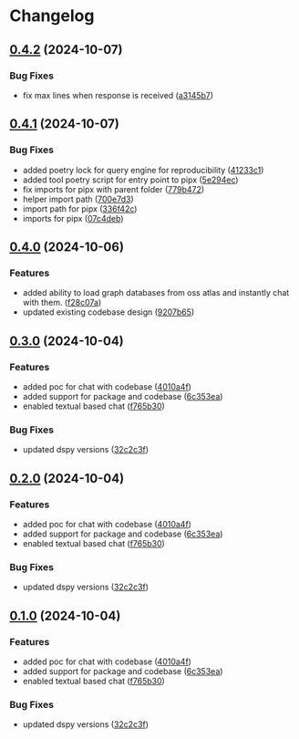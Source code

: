 # Changelog

## [0.4.2](https://github.com/unoplat/unoplat-code-confluence/compare/unoplat-code-confluence-query-engine-v0.4.1...unoplat-code-confluence-query-engine-v0.4.2) (2024-10-07)


### Bug Fixes

* fix max lines when response is received ([a3145b7](https://github.com/unoplat/unoplat-code-confluence/commit/a3145b7df88ed5c95afe2c20061007e1ef331f62))

## [0.4.1](https://github.com/unoplat/unoplat-code-confluence/compare/unoplat-code-confluence-query-engine-v0.4.0...unoplat-code-confluence-query-engine-v0.4.1) (2024-10-07)


### Bug Fixes

* added poetry lock for query engine for reproducibility ([41233c1](https://github.com/unoplat/unoplat-code-confluence/commit/41233c15225bd835d7847c66c38b61d98427aeba))
* added tool poetry script for entry point to pipx ([5e294ec](https://github.com/unoplat/unoplat-code-confluence/commit/5e294ec37e0516be1678c23f19fcdc78d8ce0f38))
* fix imports for pipx with parent folder ([779b472](https://github.com/unoplat/unoplat-code-confluence/commit/779b472a2a206806e9dbbc31a144e4c83858a663))
* helper import path ([700e7d3](https://github.com/unoplat/unoplat-code-confluence/commit/700e7d37b4fa442ed394a4b1c227db1c8a1b133e))
* import path for pipx ([336f42c](https://github.com/unoplat/unoplat-code-confluence/commit/336f42c5f528c52c25972e671216bb49a5047ad8))
* imports for pipx ([07c4deb](https://github.com/unoplat/unoplat-code-confluence/commit/07c4deb0d150cf35b61f722c98f8f79dc9afb694))

## [0.4.0](https://github.com/unoplat/unoplat-code-confluence/compare/unoplat-code-confluence-query-engine-v0.3.0...unoplat-code-confluence-query-engine-v0.4.0) (2024-10-06)


### Features

* added ability to load graph databases from oss atlas and instantly chat with them. ([f28c07a](https://github.com/unoplat/unoplat-code-confluence/commit/f28c07a81a0a8d69c8342327d7eb78fc5d92391e))
* updated existing codebase design ([9207b65](https://github.com/unoplat/unoplat-code-confluence/commit/9207b65683402d3d5caa90185d4d33760a7b9a16))

## [0.3.0](https://github.com/unoplat/unoplat-code-confluence/compare/unoplat-code-confluence-query-engine-v0.2.0...unoplat-code-confluence-query-engine-v0.3.0) (2024-10-04)


### Features

* added poc for chat with codebase ([4010a4f](https://github.com/unoplat/unoplat-code-confluence/commit/4010a4f4bbc049d441b41d37c3fdb68d6e59b96e))
* added support for package and codebase ([6c353ea](https://github.com/unoplat/unoplat-code-confluence/commit/6c353ea62f41ead39f198e192f00dc8f6a509e5d))
* enabled textual based chat ([f765b30](https://github.com/unoplat/unoplat-code-confluence/commit/f765b303353effdd2427b30e0c91a31d5de69831))


### Bug Fixes

* updated dspy versions ([32c2c3f](https://github.com/unoplat/unoplat-code-confluence/commit/32c2c3fd1fa36c9e01cf083d876c4c59f65f3eae))

## [0.2.0](https://github.com/unoplat/unoplat-code-confluence/compare/v0.1.0...v0.2.0) (2024-10-04)


### Features

* added poc for chat with codebase ([4010a4f](https://github.com/unoplat/unoplat-code-confluence/commit/4010a4f4bbc049d441b41d37c3fdb68d6e59b96e))
* added support for package and codebase ([6c353ea](https://github.com/unoplat/unoplat-code-confluence/commit/6c353ea62f41ead39f198e192f00dc8f6a509e5d))
* enabled textual based chat ([f765b30](https://github.com/unoplat/unoplat-code-confluence/commit/f765b303353effdd2427b30e0c91a31d5de69831))


### Bug Fixes

* updated dspy versions ([32c2c3f](https://github.com/unoplat/unoplat-code-confluence/commit/32c2c3fd1fa36c9e01cf083d876c4c59f65f3eae))

## [0.1.0](https://github.com/unoplat/unoplat-code-confluence/compare/v0.0.1...v0.1.0) (2024-10-04)


### Features

* added poc for chat with codebase ([4010a4f](https://github.com/unoplat/unoplat-code-confluence/commit/4010a4f4bbc049d441b41d37c3fdb68d6e59b96e))
* added support for package and codebase ([6c353ea](https://github.com/unoplat/unoplat-code-confluence/commit/6c353ea62f41ead39f198e192f00dc8f6a509e5d))
* enabled textual based chat ([f765b30](https://github.com/unoplat/unoplat-code-confluence/commit/f765b303353effdd2427b30e0c91a31d5de69831))


### Bug Fixes

* updated dspy versions ([32c2c3f](https://github.com/unoplat/unoplat-code-confluence/commit/32c2c3fd1fa36c9e01cf083d876c4c59f65f3eae))
